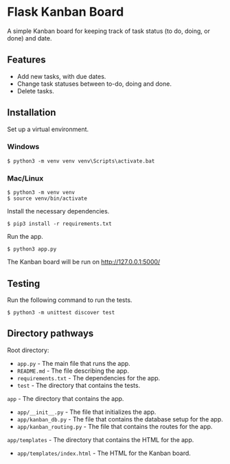 # Flask Kanban Board
A simple Kanban board for keeping track of task status (to do, doing, or done) and date.

## Features

- Add new tasks, with due dates.
- Change task statuses between to-do, doing and done.
- Delete tasks.

## Installation

Set up a virtual environment.

### Windows

    $ python3 -m venv venv venv\Scripts\activate.bat

### Mac/Linux
    
    $ python3 -m venv venv
    $ source venv/bin/activate

Install the necessary dependencies.

    $ pip3 install -r requirements.txt

Run the app.

    $ python3 app.py

The Kanban board will be run on http://127.0.0.1:5000/

## Testing

Run the following command to run the tests.

    $ python3 -m unittest discover test

## Directory pathways

Root directory:
* `app.py` - The main file that runs the app.
* `README.md` - The file describing the app.
* `requirements.txt` - The dependencies for the app.
* `test` - The directory that contains the tests.

`app` - The directory that contains the app.
* `app/__init__.py` - The file that initializes the app.
* `app/kanban_db.py` - The file that contains the database setup for the app.
* `app/kanban_routing.py` - The file that contains the routes for the app.

`app/templates` - The directory that contains the HTML for the app.
* `app/templates/index.html` - The HTML for the Kanban board.
